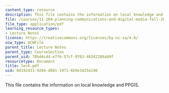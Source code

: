```yaml
---
content_type: resource
description: This file contains the information on local knowledge and PPGIS.
file: /courses/11-204-planning-communications-and-digital-media-fall-2004/0d1924319284d60119716b9e3425e248_lec6.pdf
file_type: application/pdf
learning_resource_types:
- Lecture Notes
license: https://creativecommons.org/licenses/by-nc-sa/4.0/
ocw_type: OCWFile
parent_title: Lecture Notes
parent_type: CourseSection
parent_uid: 78bd4cd4-e7f6-57cf-9763-46342289ab9f
resourcetype: Document
title: lec6.pdf
uid: 0d192431-9284-d601-1971-6b9e3425e248
---
```

This file contains the information on local knowledge and PPGIS.